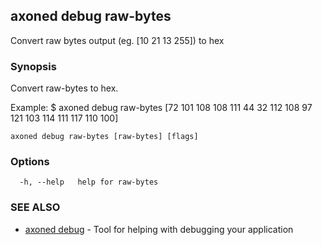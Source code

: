 ## axoned debug raw-bytes

Convert raw bytes output (eg. [10 21 13 255]) to hex

### Synopsis

Convert raw-bytes to hex.

Example:
$ axoned debug raw-bytes [72 101 108 108 111 44 32 112 108 97 121 103 114 111 117 110 100]

```
axoned debug raw-bytes [raw-bytes] [flags]
```

### Options

```
  -h, --help   help for raw-bytes
```

### SEE ALSO

* [axoned debug](axoned_debug.md)	 - Tool for helping with debugging your application
